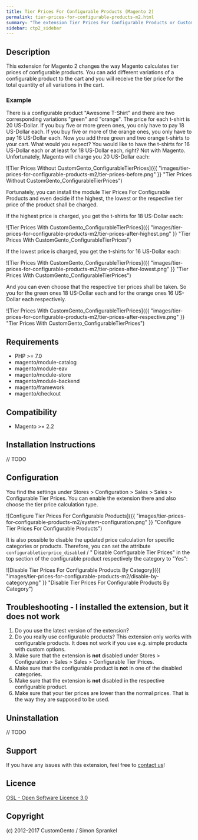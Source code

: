 ```yaml
---
title: Tier Prices For Configurable Products (Magento 2)
permalink: tier-prices-for-configurable-products-m2.html
summary: "The extension Tier Prices For Configurable Products or CustomGento_ConfigurableTierPrices changes the way Magento calculates tier prices of configurable products. This extension ensures that when you add different variations of a configurable product to the cart, you receive the tier price for the total quantity of all variations in the cart."
sidebar: ctp2_sidebar
---
```


## Description
This extension for Magento 2 changes the way Magento calculates tier prices of configurable products. You can add different variations of a configurable product to the cart and you will receive the tier price for the total quantity of all variations in the cart.

### Example
There is a configurable product "Awesome T-Shirt" and there are two corresponding variations "green" and "orange". 
The price for each t-shirt is 20 US-Dollar. 
If you buy five or more green ones, you only have to pay 18 US-Dollar each. 
If you buy five or more of the orange ones, you only have to pay 16 US-Dollar each. 
Now you add three green and two orange t-shirts to your cart. 
What would you expect? You would like to have the t-shirts for 16 US-Dollar each or at least for 18 US-Dollar each, right?
Not with Magento. Unfortunately, Magento will charge you 20 US-Dollar each:

![Tier Prices Without CustomGento_ConfigurableTierPrices]({{ "images/tier-prices-for-configurable-products-m2/tier-prices-before.png" }} "Tier Prices Without CustomGento_ConfigurableTierPrices")

Fortunately, you can install the module Tier Prices For Configurable Products and even decide if the highest, 
the lowest or the respective tier price of the product shall be charged.

If the highest price is charged, you get the t-shirts for 18 US-Dollar each:

![Tier Prices With CustomGento_ConfigurableTierPrices]({{ "images/tier-prices-for-configurable-products-m2/tier-prices-after-highest.png" }} "Tier Prices With CustomGento_ConfigurableTierPrices")

If the lowest price is charged, you get the t-shirts for 16 US-Dollar each:

![Tier Prices With CustomGento_ConfigurableTierPrices]({{ "images/tier-prices-for-configurable-products-m2/tier-prices-after-lowest.png" }} "Tier Prices With CustomGento_ConfigurableTierPrices")

And you can even choose that the respective tier prices shall be taken. So you for the green ones 18 US-Dollar each and for the orange ones 16 US-Dollar each respectively.

![Tier Prices With CustomGento_ConfigurableTierPrices]({{ "images/tier-prices-for-configurable-products-m2/tier-prices-after-respective.png" }} "Tier Prices With CustomGento_ConfigurableTierPrices")


## Requirements
- PHP >= 7.0
- magento/module-catalog
- magento/module-eav
- magento/module-store
- magento/module-backend
- magento/framework
- magento/checkout

## Compatibility
- Magento >= 2.2

## Installation Instructions
// TODO

## Configuration
You find the settings under Stores > Configuration > Sales > Sales > Configurable Tier Prices.
You can enable the extension there and also choose the tier price calculation type.

![Configure Tier Prices For Configurable Products]({{ "images/tier-prices-for-configurable-products-m2/system-configuration.png" }} "Configure Tier Prices For Configurable Products")

It is also possible to disable the updated price calculation for specific categories or products.
Therefore, you can set the attribute `configurabletierprice_disabled` / " Disable Configurable Tier Prices" in the top section of the configurable product respectively the category to "Yes":

![Disable Tier Prices For Configurable Products By Category]({{ "images/tier-prices-for-configurable-products-m2/disable-by-category.png" }} "Disable Tier Prices For Configurable Products By Category")
  
## Troubleshooting - I installed the extension, but it does not work

1. Do you use the latest version of the extension?
2. Do you really use configurable products? This extension only works with configurable products. It does not work if you use e.g. simple products with custom options.
3. Make sure that the extension is **not**  disabled under Stores > Configuration > Sales > Sales > Configurable Tier Prices.
4. Make sure that the configurable product is **not** in one of the disabled categories.
5. Make sure that the extension is **not**  disabled in the respective configurable product.
6. Make sure that your tier prices are lower than the normal prices. That is the way they are supposed to be used.

## Uninstallation
// TODO

## Support
If you have any issues with this extension, feel free to [contact us](http://customgento.com/)!

## Licence
[OSL - Open Software Licence 3.0](https://opensource.org/licenses/osl-3.0.php)

## Copyright
(c) 2012-2017 CustomGento / Simon Sprankel
